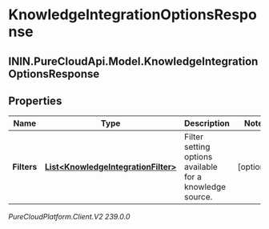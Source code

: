 # KnowledgeIntegrationOptionsResponse

## ININ.PureCloudApi.Model.KnowledgeIntegrationOptionsResponse

## Properties

|Name | Type | Description | Notes|
|------------ | ------------- | ------------- | -------------|
| **Filters** | [**List&lt;KnowledgeIntegrationFilter&gt;**](KnowledgeIntegrationFilter) | Filter setting options available for a knowledge source. | [optional] |



_PureCloudPlatform.Client.V2 239.0.0_
